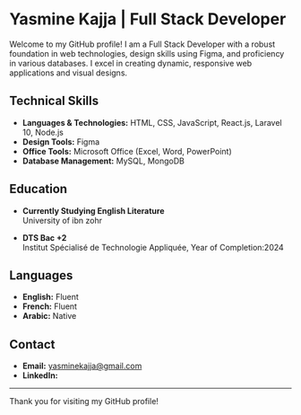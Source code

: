 # Yasmine Kajja | Full Stack Developer

Welcome to my GitHub profile! I am a Full Stack Developer with a robust foundation in web technologies, design skills using Figma, and proficiency in various databases. I excel in creating dynamic, responsive web applications and visual designs.

## Technical Skills

- **Languages & Technologies:** HTML, CSS, JavaScript, React.js, Laravel 10, Node.js
- **Design Tools:** Figma
- **Office Tools:** Microsoft Office (Excel, Word, PowerPoint)
- **Database Management:** MySQL, MongoDB

## Education

- **Currently Studying English Literature**  
  University of ibn zohr

- **DTS Bac +2**  
  Institut Spécialisé de Technologie Appliquée, Year of Completion:2024





## Languages

- **English:** Fluent
- **French:** Fluent
- **Arabic:** Native

## Contact

- **Email:** yasminekajja@gmail.com
- **LinkedIn:**  

---


Thank you for visiting my GitHub profile!

